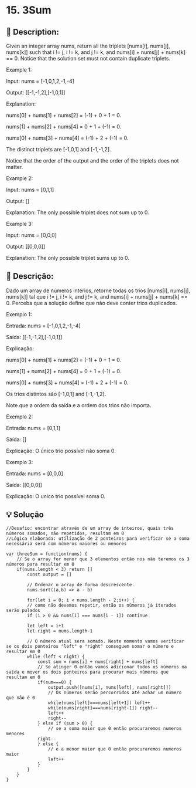# 15. 3Sum

## 📢 Description:
Given an integer array nums, return all the triplets [nums[i], nums[j], nums[k]] such that i != j, i != k, and j != k, and nums[i] + nums[j] + nums[k] == 0.
Notice that the solution set must not contain duplicate triplets.

Example 1:

Input: nums = [-1,0,1,2,-1,-4]

Output: [[-1,-1,2],[-1,0,1]]

Explanation: 

nums[0] + nums[1] + nums[2] = (-1) + 0 + 1 = 0.

nums[1] + nums[2] + nums[4] = 0 + 1 + (-1) = 0.

nums[0] + nums[3] + nums[4] = (-1) + 2 + (-1) = 0.

The distinct triplets are [-1,0,1] and [-1,-1,2].

Notice that the order of the output and the order of the triplets does not matter.

Example 2:

Input: nums = [0,1,1]

Output: []

Explanation: The only possible triplet does not sum up to 0.

Example 3:

Input: nums = [0,0,0]

Output: [[0,0,0]]

Explanation: The only possible triplet sums up to 0.

## 📢 Descrição:
Dado um array de números interios, retorne todas os trios [nums[i], nums[j], nums[k]] tal que i != j, i != k, and j != k, and nums[i] + nums[j] + nums[k] == 0.
Perceba que a solução define que não deve conter trios duplicados.

Exemplo 1:

Entrada: nums = [-1,0,1,2,-1,-4]

Saída: [[-1,-1,2],[-1,0,1]]

Explicação: 

nums[0] + nums[1] + nums[2] = (-1) + 0 + 1 = 0.

nums[1] + nums[2] + nums[4] = 0 + 1 + (-1) = 0.

nums[0] + nums[3] + nums[4] = (-1) + 2 + (-1) = 0.

Os trios distintos são [-1,0,1] and [-1,-1,2].

Note que a ordem da saída e a ordem dos trios não importa.

Exemplo 2:

Entrada: nums = [0,1,1]

Saída: []

Explicação: O único trio possível não soma 0.

Exemplo 3:

Entrada: nums = [0,0,0]

Saída: [[0,0,0]]

Explicação: O unico trio possível soma 0.

## 💡 Solução 

```
//Desafio: encontrar através de um array de inteiros, quais três números somados, não repetidos, resultam em 0
//Lógica elaborada: utilização de 2 ponteiros para verificar se a soma necessária será com números maiores ou menores

var threeSum = function(nums) {
    // Se o array for menor que 3 elementos então nos não teremos os 3 números para resultar em 0
    if(nums.length < 3) return []
        const output = []

        // Ordenar o array de forma descrescente. 
        nums.sort((a,b) => a - b)

        for(let i = 0; i < nums.length - 2;i++) {
        // como não devemos repetir, então os números já iterados serão pulados
        if (i > 0 && nums[i] === nums[i - 1]) continue

        let left = i+1
        let right = nums.length-1

        // O número atual sera somado. Neste momento vamos verificar se os dois ponteiros "left" e "right" conseguem somar o número e resultar em 0
        while (left < right) {
            const sum = nums[i] + nums[right] + nums[left]
            // Se atinger 0 então vamos adicionar todos os números na saída e mover os dois ponteiros para procurar mais números que resultam em 0
            if(sum===0) {
                output.push([nums[i], nums[left], nums[right]])
                // Os números serão percorridos até achar um número que não é 0
                while(nums[left]===nums[left+1]) left++
                while(nums[right]===nums[right-1]) right--
                left++
                right--
            } else if (sum > 0) {
                // se a soma maior que 0 então procuraremos numeros menores
            right--
            } else {
                // e a menor maior que 0 então procuraremos numeros maior
                left++
            }
        }
    }
}
```
